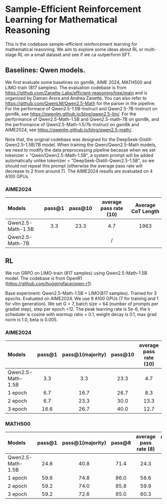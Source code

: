 # Sample-Efficient Reinforcement Learning for Mathematical Reasoning

This is the codebase sample-efficient reinforcement learning for mathematical reasoning. We aim to explore some ideas about RL or multi-stage RL on a small dataset and see if we ca outperform SFT.


## Baselines: Qwen models.
We first evaluate some baselines on gsm8k, AIME 2024, MATH500 and LIMO-train (817 samples).
The evaluation codebase is from https://github.com/Zanette-Labs/efficient-reasoning/tree/main and is organized by Daman Arora and Andrea Zanette.
You can also refer to https://github.com/QwenLM/Qwen2.5-Math for the parser in the pipeline.
For the performace of Qwen2.5-1.5B-Instruct and Qwen2.5-7B-Instruct on gsm8k, see https://qwenlm.github.io/blog/qwen2.5-llm/.
For the performance of Qwen2.5-Math-1.5B and Qwen2.5-math-7B on gsm8k, and the perfromance of Qwen2.5-Math-1.5/7b-Instruct on gsm8k and AIME2024, see https://qwenlm.github.io/blog/qwen2.5-math/.

<!-- We evaluate some baselines on LIMO dataet (See https://arxiv.org/abs/2502.03387).
We also evaluate the LIMO model on several benchmarks.
Running LIMO model takes much longer time since the model generally outputs longer CoTs. It takes 1.5 hours to run gsm8k-eval on LIMO model via 8 GPUs and batched inference. -->

Note that, the original codebase was designed for the DeepSeek-Distill-Qwen2.5-1.5B/7B model. When training the Qwen/Qwen2.5-Math models, we need to modify the data preprocessing pipeline because when we set tokenizer = "Qwen/Qwen2.5-Math-1.5B", a system prompt will be added automatically unlike tokenizer = "DeepSeek-Distill-Qwen2.5-1.5B", so we should not repeat this prompt (otherwise the average pass rate will decrease to 2 from around 7). The AIME2024 results are evaluated on 4 A100 GPUs.

<!-- ### GSM8k-eval
| Models| pass@1| pass@8 | pass@1 reported | Average CoT Length |
|:-----------------|:------------------:|:------------------:|:------------------:|:------------------:|
|  Qwen2.5-1.5B-Instruct | 67.5 | 90.1 | 73.2 | 328 |
|  Qwen2.5-Math-1.5B | 76.9 | | 76.8 | 360 |
|  Qwen2.5-Math-1.5B-Instruct | 84.2 | | 84.8 | 320 |
|  Qwen2.5-7B-Instruct |85.0 | | 91.6 | 479 |   
|  Qwen2.5-Math-7B |77.2 | 96.0| 91.6 | 371 |   
|  Qwen2.5-Math-7B-Instruct | 93.3 | | 95.2 | 394 |         
|  Qwen2.5-32B-Instruct |95.5 | 98.2 | 95.9 | 279 |
|  GAIR/LIMO (32B) | 94.5 | 97.3 | / | 1327 | -->

### AIME2024
| Models| pass@1| pass@10| average pass rate (10) | Average CoT Length |
|:------------------------------|:-----------------------:|:-----------------------:|:-----------------------:|:-----------------------:|
|  Qwen2.5-Math-1.5B | 3.3 | 23.3 | 4.7 | 1963 |
|  Qwen2.5-Math-7B |  |  | / | |

<!-- ### MATH500
| Models| pass@1| pass@8 | pass@1 reported | Average CoT Length |
|:------------------------------|:-----------------------:|:----------------------------:|:----------------------------:|:----------------------------:|
|  Qwen2.5-1.5B-Instruct | 51.8 | 76.0 | |778 |
|  Qwen2.5-Math-1.5B | 62.8 | 87.0 | |730 |
|  Qwen2.5-Math-1.5B-Instruct | 72.4| 88.8 | | 566|
|  Qwen2.5-7B-Instruct | |  | | |
|  Qwen2.5-Math-7B | |  | | |
|  Qwen2.5-Math-7B-Instruct | |  | | |
|  GAIR/LIMO (32B) |  | | | |

### LIMO
| Models| pass@1| pass@8| Average CoT Length |
|:------------------------------|:-----------------------:|:-----------------------:|:-----------------------:|  
|  Qwen2.5-1.5B-Instruct | 5.75| 19.1 | 1757 |
|  Qwen2.5-Math-1.5B | 20.3 | 49.6 | 1240|
|  Qwen2.5-Math-1.5B-Instruct | 29.4 | 51.4 | 951 |
|  Qwen2.5-7B-Instruct | 11.8 | 36.0 | /|
|  Qwen2.5-Math-7B | 39.7 | 66.3 | 1128 |
|  Qwen2.5-Math-7B-Instruct | 27.9 | 52.2 | 1503 |
|  Qwen2.5-32B-Instruct | 34.1 | 54.2 |1070 |
|  GAIR/LIMO (32B) |  | | | | -->


## RL
We run GRPO on LIMO-train (817 samples) using Qwen2.5-Math-1.5B model. The codebase is from OpenR1 (https://github.com/huggingface/open-r1).

Base experiment: Qwen2.5-Math-1.5B + LIMO(817 samples). Trained for 3 epochs. Evaluated on AIME2024. We use 8 A100 GPUs (7 for training and 1 for vllm generation). We set G = 7, batch size = 64 (number of prompts per gradiet step), step per epoch =12. The peak learning rate is 5e-6, the lr scheduler is cosine with warmup ratio = 0.1, weight decay is 0.1, max grad norm is 1.0, beta is 0.005.

### AIME2024
| Models| pass@1| pass@1(majority)| pass@10| average pass rate (10) | Average CoT Length |
|:------------------------------|:-----------------------:|:-----------------------:|:-----------------------:|:-----------------------:|:-----------------------:|
|  Qwen2.5-Math-1.5B | 3.3 | 3.3 | 23.3 | 4.7 | 1963 |
|  1 epoch | 6.7 | 16.7 | 26.7 | 8.3| 1473 |
|  2 epoch | 6.7 | 23.3 | 30.0 | 13.3| 1294 |
|  3 epoch | 16.6 | 26.7| 40.0 | 12.7 | 1173 |

### MATH500
| Models| pass@1| pass@1(majority)| pass@8| average pass rate (8) | Average CoT Length |
|:------------------------------|:-----------------------:|:-----------------------:|:-----------------------:|:-----------------------:|:-----------------------:|
|  Qwen2.5-Math-1.5B | 24.8 | 40.8 | 71.4 | 24.3 | 2249 |
|  1 epoch | 59.6 | 74.8 | 86.0 | 58.6 | 862.6 |
|  2 epoch | 59.2 | 74.0 | 85.8 | 59.9 | 718 |
|  3 epoch | 59.2 | 72.6 | 85.0 | 60.3 | 704 |



